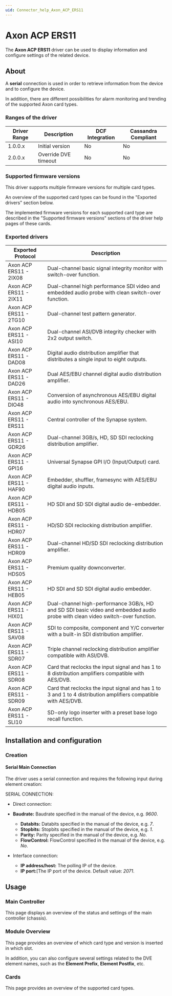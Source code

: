 ```yaml
---
uid: Connector_help_Axon_ACP_ERS11
---
```


# Axon ACP ERS11

The **Axon ACP ERS11** driver can be used to display information and configure settings of the related device.

## About

A **serial** connection is used in order to retrieve information from the device and to configure the device.

In addition, there are different possibilities for alarm monitoring and trending of the supported Axon card types.

### Ranges of the driver

| **Driver Range** | **Description**      | **DCF Integration** | **Cassandra Compliant** |
|------------------|----------------------|---------------------|-------------------------|
| 1.0.0.x          | Initial version      | No                  | No                      |
| 2.0.0.x          | Override DVE timeout | No                  | No                      |

### Supported firmware versions

This driver supports multiple firmware versions for multiple card types.

An overview of the supported card types can be found in the "Exported drivers" section below.

The implemented firmware versions for each supported card type are described in the "Supported firmware versions" sections of the driver help pages of these cards.

### Exported drivers

| **Exported Protocol**  | **Description**                                                                                                                |
|------------------------|--------------------------------------------------------------------------------------------------------------------------------|
| Axon ACP ERS11 - 2IX08 | Dual-channel basic signal integrity monitor with switch-over function.                                                         |
| Axon ACP ERS11 - 2IX11 | Dual-channel high performance SDI video and embedded audio probe with clean switch-over function.                              |
| Axon ACP ERS11 - 2TG10 | Dual-channel test pattern generator.                                                                                           |
| Axon ACP ERS11 - ASI10 | Dual-channel ASI/DVB integrity checker with 2x2 output switch.                                                                 |
| Axon ACP ERS11 - DAD08 | Digital audio distribution amplifier that distributes a single input to eight outputs.                                         |
| Axon ACP ERS11 - DAD26 | Dual AES/EBU channel digital audio distribution amplifier.                                                                     |
| Axon ACP ERS11 - DIO48 | Conversion of asynchronous AES/EBU digital audio into synchronous AES/EBU.                                                     |
| Axon ACP ERS11 - ERS11 | Central controller of the Synapse system.                                                                                      |
| Axon ACP ERS11 - GDR26 | Dual-channel 3GB/s, HD, SD SDI reclocking distribution amplifier.                                                              |
| Axon ACP ERS11 - GPI16 | Universal Synapse GPI I/O (Input/Output) card.                                                                                 |
| Axon ACP ERS11 - HAF90 | Embedder, shuffler, framesync with AES/EBU digital audio inputs.                                                               |
| Axon ACP ERS11 - HDB05 | HD SDI and SD SDI digital audio de-embedder.                                                                                   |
| Axon ACP ERS11 - HDR07 | HD/SD SDI reclocking distribution amplifier.                                                                                   |
| Axon ACP ERS11 - HDR09 | Dual-channel HD/SD SDI reclocking distribution amplifier.                                                                      |
| Axon ACP ERS11 - HDS05 | Premium quality downconverter.                                                                                                 |
| Axon ACP ERS11 - HEB05 | HD SDI and SD SDI digital audio embedder.                                                                                      |
| Axon ACP ERS11 - HIX01 | Dual-channel high-performance 3GB/s, HD and SD SDI basic video and embedded audio probe with clean video switch-over function. |
| Axon ACP ERS11 - SAV08 | SDI to composite, component and Y/C converter with a built-in SDI distribution amplifier.                                      |
| Axon ACP ERS11 - SDR07 | Triple channel reclocking distribution amplifier compatible with ASI/DVB.                                                      |
| Axon ACP ERS11 - SDR08 | Card that reclocks the input signal and has 1 to 8 distribution amplifiers compatible with AES/DVB.                            |
| Axon ACP ERS11 - SDR09 | Card that reclocks the input signal and has 1 to 3 and 1 to 4 distribution amplifiers compatible with AES/DVB.                 |
| Axon ACP ERS11 - SLI10 | SD-only logo inserter with a preset base logo recall function.                                                                 |

## Installation and configuration

### Creation

#### Serial Main Connection

The driver uses a serial connection and requires the following input during element creation:

SERIAL CONNECTION:

- Direct connection:

- **Baudrate:** Baudrate specified in the manual of the device, e.g. *9600*.
  - **Databits:** Databits specified in the manual of the device, e.g. *7*.
  - **Stopbits:** Stopbits specified in the manual of the device, e.g. *1*.
  - **Parity:** Parity specified in the manual of the device, e.g. *No*.
  - **FlowControl:** FlowControl specified in the manual of the device, e.g. *No*.

- Interface connection:

  - **IP address/host:** The polling IP of the device.
  - **IP port:**\[The IP port of the device. Default value: *2071*.

## Usage

### Main Controller

This page displays an overview of the status and settings of the main controller (chassis).

### Module Overview

This page provides an overview of which card type and version is inserted in which slot.

In addition, you can also configure several settings related to the DVE element names, such as the **Element Prefix**, **Element Postfix**, etc.

### Cards

This page provides an overview of the supported card types.
